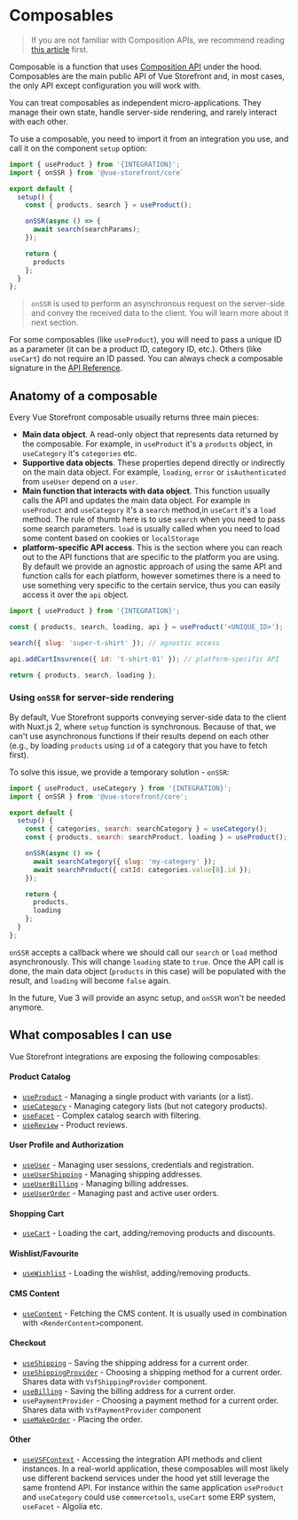# Composables

> If you are not familiar with Composition APIs, we recommend reading [this article](/composition/composition-api.html) first.

Composable is a function that uses [Composition API](/composition/composition-api.html) under the hood. Composables are the main public API of Vue Storefront and, in most cases, the only API except configuration you will work with.

You can treat composables as independent micro-applications. They manage their own state, handle server-side rendering, and rarely interact with each other.

To use a composable, you need to import it from an integration you use, and call it on the component `setup` option:

```js
import { useProduct } from '{INTEGRATION}';
import { onSSR } from '@vue-storefront/core`

export default {
  setup() {
    const { products, search } = useProduct();

    onSSR(async () => {
      await search(searchParams);
    });

    return {
      products
    };
  }
};
```

> `onSSR` is used to perform an asynchronous request on the server-side and convey the received data to the client. You will learn more about it next section.

For some composables (like `useProduct`), you will need to pass a unique ID as a parameter (it can be a product ID, category ID, etc.). Others (like `useCart`) do not require an ID passed. You can always check a composable signature in the [API Reference](../reference/api/core.html).

## Anatomy of a composable

Every Vue Storefront composable usually returns three main pieces:

- **Main data object**. A read-only object that represents data returned by the composable. For example, in `useProduct` it's a `products` object, in `useCategory` it's `categories` etc.
- **Supportive data objects**. These properties depend directly or indirectly on the main data object. For example, `loading`, `error` or `isAuthenticated` from `useUser` depend on a `user`.
- **Main function that interacts with data object**. This function usually calls the API and updates the main data object. For example in `useProduct` and `useCategory` it's a `search` method,in `useCart` it's a `load` method. The rule of thumb here is to use `search` when you need to pass some search parameters. `load` is usually called when you need to load some content based on cookies or `localStorage`
- **platform-specific API access**. This is the section where you can reach out to the API functions that are specific to the platform you are using. By default we provide an agnostic approach of using the same API and function calls for each platform, however sometimes there is a need to use something very specific to the certain service, thus you can easily access it over the `api` object.

```js
import { useProduct } from '{INTEGRATION}';

const { products, search, loading, api } = useProduct('<UNIQUE_ID>');

search({ slug: 'super-t-shirt' }); // agnostic access

api.addCartInsurence({ id: 't-shirt-01' }); // platform-specific API

return { products, search, loading };
```

### Using `onSSR` for server-side rendering

By default, Vue Storefront supports conveying server-side data to the client with Nuxt.js 2, where `setup` function is synchronous. Because of that, we can't use asynchronous functions if their results depend on each other (e.g., by loading `products` using `id` of a category that you have to fetch first).

To solve this issue, we provide a temporary solution - `onSSR`:

```js
import { useProduct, useCategory } from '{INTEGRATION}';
import { onSSR } from '@vue-storefront/core';

export default {
  setup() {
    const { categories, search: searchCategory } = useCategory();
    const { products, search: searchProduct, loading } = useProduct();

    onSSR(async () => {
      await searchCategory({ slug: 'my-category' });
      await searchProduct({ catId: categories.value[0].id });
    });

    return {
      products,
      loading
    };
  }
};
```

`onSSR` accepts a callback where we should call our `search` or `load` method asynchronously. This will change `loading` state to `true`. Once the API call is done, the main data object (`products` in this case) will be populated with the result, and `loading` will become `false` again.

In the future, Vue 3 will provide an async setup, and `onSSR` won't be needed anymore.

## What composables I can use

Vue Storefront integrations are exposing the following composables:

#### Product Catalog

- [`useProduct`](../reference/api/core.useproduct.html) - Managing a single product with variants (or a list).
- [`useCategory`](../reference/api/core.usecategory.html) - Managing category lists (but not category products).
- [`useFacet`](../reference/api/core.usefacet.html) - Complex catalog search with filtering.
- [`useReview`](../reference/api/core.usereview.html) - Product reviews.

#### User Profile and Authorization

- [`useUser`](../reference/api/core.useuser.html) - Managing user sessions, credentials and registration.
- [`useUserShipping`](../reference/api/core.useusershipping.html) - Managing shipping addresses.
- [`useUserBilling`](../reference/api/core.useuserbilling.html) - Managing billing addresses.
- [`useUserOrder`](../reference/api/core.useuserorder.html) - Managing past and active user orders.

#### Shopping Cart

- [`useCart`](../reference/api/core.usecart.html) - Loading the cart, adding/removing products and discounts.

#### Wishlist/Favourite

- [`useWishlist`](../reference/api/core.usewishlist.html) - Loading the wishlist, adding/removing products.

#### CMS Content

- [`useContent`](../reference/api/core.usecontent.html) - Fetching the CMS content. It is usually used in combination with `<RenderContent>`component.

#### Checkout

- [`useShipping`](../reference/api/core.useshipping.html) - Saving the shipping address for a current order.
- [`useShippingProvider`](../reference/api/core.useshippingprovider.html) - Choosing a shipping method for a current order. Shares data with `VsfShippingProvider` component.
- [`useBilling`](../reference/api/core.usebilling.html) - Saving the billing address for a current order.
- `usePaymentProvider` - Choosing a payment method for a current order. Shares data with `VsfPaymentProvider` component
- [`useMakeOrder`](../reference/api/core.usemakeorder.html) - Placing the order.

#### Other

- [`useVSFContext`](../reference/api/core.usevsfcontext.html) - Accessing the integration API methods and client instances.
In a real-world application, these composables will most likely use different backend services under the hood yet still leverage the same frontend API. For instance within the same application `useProduct` and `useCategory` could use `commercetools`, `useCart` some ERP system, `useFacet` - Algolia etc.
